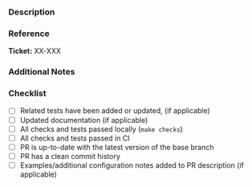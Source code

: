 ### Description
<!--- Provide a brief description of the changes introduced by this pull request -->

### Reference
<!--- Provide the related ticket(s) or issue id(s) this PR addresses -->
**Ticket:** XX-XXX

### Additional Notes
<!--- Add any additional notes or comments for the reviewers (test instructions, examples, screenshots etc) -->

### Checklist
<!--- Use this checklist to make sure you haven't missed anything -->

- [ ] Related tests have been added or updated, (if applicable)
- [ ] Updated documentation (if applicable)
- [ ] All checks and tests passed locally (`make checks`)
- [ ] All checks and tests passed in CI
- [ ] PR is up-to-date with the latest version of the base branch
- [ ] PR has a clean commit history
- [ ] Examples/additional configuration notes added to PR description (if applicable)
